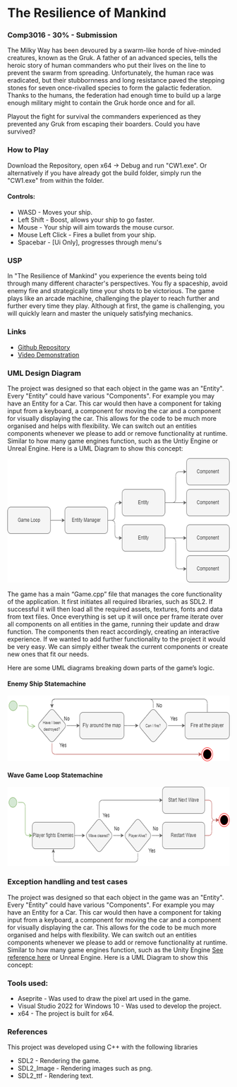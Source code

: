 
# The Resilience of Mankind
### Comp3016 - 30% - Submission

The Milky Way has been devoured by a swarm-like horde of hive-minded creatures, known as the Gruk. A father of an advanced species, tells the heroic story of human commanders who put their lives on the line to prevent the swarm from spreading. Unfortunately, the human race was eradicated, but their stubbornness and long resistance paved the stepping stones for seven once-rivalled species to form the galactic federation. Thanks to the humans, the federation had enough time to build up a large enough military might to contain the Gruk horde once and for all. 

Playout the fight for survival the commanders experienced as they prevented any Gruk from escaping their boarders. Could you have survived?

### How to Play
Download the Repository, open x64 -> Debug and run "CW1.exe". Or alternatively if you have already got the build folder, simply run the "CW1.exe" from within the folder.

#### Controls:
- WASD - Moves your ship.
- Left Shift - Boost, allows your ship to go faster.
- Mouse - Your ship will aim towards the mouse cursor.
- Mouse Left Click - Fires a bullet from your ship.
- Spacebar - [Ui Only], progresses through menu's

### USP
In "The Resilience of Mankind" you experience the events being told through many different character's perspectives. You fly a spaceship, avoid enemy fire and strategically time your shots to be victorious. 
The game plays like an arcade machine, challenging the player to reach further and further every time they play. Although at first, the game is challenging, you will quickly learn and master the uniquely satisfying mechanics. 

### Links
- [Github Repository](https://github.com/Jack-Eatock/Comp3016_CW1)
- [Video Demonstration](https://www.youtube.com/watch?v=j0AH8hSmwb4&ab_channel=JackEatock)

### UML Design Diagram
The project was designed so that each object in the game was an "Entity". Every "Entity" could have various "Components". For example you may have an Entity for a Car. This car would then have a component for taking input from a keyboard, a component for moving the car and a component for visually displaying the car. This allows for the code to be much more organised and helps with flexibility. We can switch out an entities components whenever we please to add or remove functionality at runtime. Similar to how many game engines function, such as the Untiy Engine or Unreal Engine. Here is a UML Diagram to show this concept:

<img src="/MarkDownImages/EntityComponentDiagram.drawio.png"  style="height:282px; width:621px;"/>

The game has a main “Game.cpp” file that manages the core functionality of the application. It first initiates all required libraries, such as SDL2. If successful it will then load all the required assets, textures, fonts and data from text files. Once everything is set up it will once per frame iterate over all components on all entities in the game, running their update and draw function. The components then react accordingly, creating an interactive experience.
If we wanted to add further functionality to the project it would be very easy. We can simply either tweak the current components or create new ones that fit our needs.

Here are some UML diagrams breaking down parts of the game’s logic.


#### Enemy Ship Statemachine

<img src="/MarkDownImages/EnemyShip.drawio.png"  style="height:148px; width:601x;"/>

#### Wave Game Loop Statemachine

<img src="/MarkDownImages/WaveGameLoop.drawio.png"  style="height:179px; width:631x;"/>

### Exception handling and test cases
The project was designed so that each object in the game was an "Entity". Every "Entity" could have various "Components". For example you may have an Entity for a Car. This car would then have a component for taking input from a keyboard, a component for moving the car and a component for visually displaying the car. This allows for the code to be much more organised and helps with flexibility. We can switch out an entities components whenever we please to add or remove functionality at runtime. Similar to how many game engines function, such as the Unity Engine [See reference here](https://unity.com/ecs) or Unreal Engine. Here is a UML Diagram to show this concept:

### Tools used:
- Aseprite - Was used to draw the pixel art used in the game.
- Visual Studio 2022 for Windows 10 - Was used to develop the project.
- x64 - The project is built for x64.

### References
This project was developed  using C++   with the following libraries
- SDL2 - Rendering the game.
- SDL2_Image - Rendering images such as png.
- SDL2_ttf - Rendering text.

